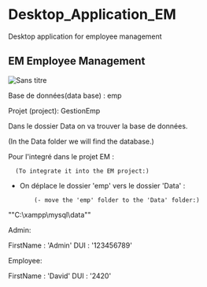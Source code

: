 # Desktop_Application_EM
Desktop application for employee management
## EM Employee Management

![Sans titre](https://user-images.githubusercontent.com/79658236/212333135-adc8a466-1891-4faa-a30e-122aea8b1add.gif)

Base de données(data base) : emp

Projet (project): GestionEmp

Dans le dossier Data on va trouver la base de données.

 (In the Data folder we will find the database.)

Pour l'integré dans le projet EM :

      (To integrate it into the EM project:)
      
- On déplace le dossier 'emp' vers le dossier 'Data' :

          (- move the 'emp' folder to the 'Data' folder:)
                
""C:\xampp\mysql\data""

Admin:

FirstName : 'Admin'
DUI : '123456789'

Employee:

FirstName : 'David'
DUI : '2420'
